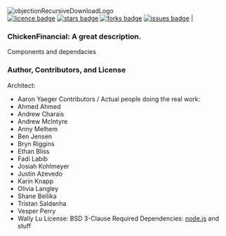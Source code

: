 ![objectionRecursiveDownloadLogo](https://github.com/Yaeger/ChickenFinancial/blob/master/public/images/logo-OrangeOnGrey.png) 
<br> 
[![licence badge]][licence] 
[![stars badge]][stars] 
[![forks badge]][forks] 
[![issues badge]][issues] |

[licence badge]:https://img.shields.io/badge/license-New%20BSD-blue.svg
[Contributors badge]:https://img.shields.io/github/contributors/Yeager/ChickenFinancial.svg
[stars badge]:https://img.shields.io/github/stars/Yeager/ChickenFinancial.svg
[forks badge]:https://img.shields.io/github/forks/Yaeger/ChickenFinancial.svg
[issues badge]:https://img.shields.io/github/issues/Yaeger/ChickenFinancial.svg

[licence]:https://github.com/Yaeger/ChickenFinancial/blob/master/LICENSE
[stars]:https://github.com/Yaeger/ChickenFinancial/stargazers
[forks]:https://github.com/Yaeger/ChickenFinancial/network
[issues]:https://github.com/Yaeger/ChickenFinancial/issues

### ChickenFinancial: A great description.

Components and dependacies



### Author, Contributors, and License
Architect: 
* Aaron Yaeger
Contributors / Actual people doing the real work: 
*   Ahmed Ahmed
*   Andrew Charais
*   Andrew McIntyre
*   Anny Melhem
*   Ben Jensen
*   Bryn Riggins
*   Ethan Bliss
*   Fadi Labib
*   Josiah Kohlmeyer
*   Justin Azevedo
*   Karin Knapp
*   Olivia Langley
*   Shane Bellika
*   Tristan Saldanha
*   Vesper Perry
*   Wally Lu
License: BSD 3-Clause
Required Dependencies: [node.js](https://nodejs.org/en/) and stuff

